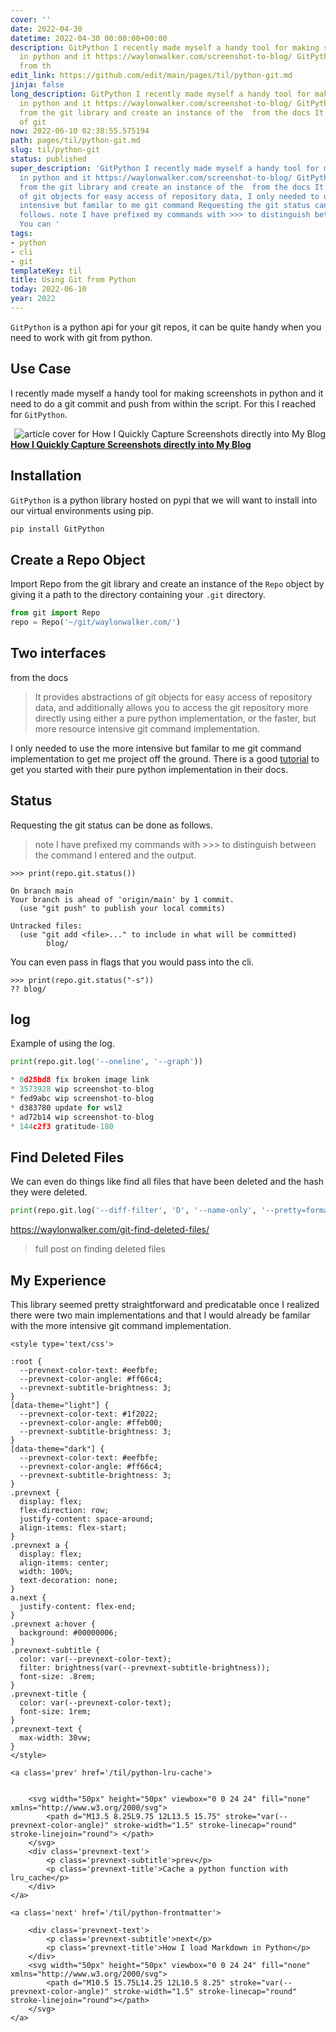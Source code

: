 ```yaml
---
cover: ''
date: 2022-04-30
datetime: 2022-04-30 00:00:00+00:00
description: GitPython I recently made myself a handy tool for making screenshots
  in python and it https://waylonwalker.com/screenshot-to-blog/ GitPython Import Repo
  from th
edit_link: https://github.com/edit/main/pages/til/python-git.md
jinja: false
long_description: GitPython I recently made myself a handy tool for making screenshots
  in python and it https://waylonwalker.com/screenshot-to-blog/ GitPython Import Repo
  from the git library and create an instance of the  from the docs It provides abstractions
  of git
now: 2022-06-10 02:38:55.575194
path: pages/til/python-git.md
slug: til/python-git
status: published
super_description: 'GitPython I recently made myself a handy tool for making screenshots
  in python and it https://waylonwalker.com/screenshot-to-blog/ GitPython Import Repo
  from the git library and create an instance of the  from the docs It provides abstractions
  of git objects for easy access of repository data, I only needed to use the more
  intensive but familar to me git command Requesting the git status can be done as
  follows. note I have prefixed my commands with >>> to distinguish between the command
  You can '
tags:
- python
- cli
- git
templateKey: til
title: Using Git from Python
today: 2022-06-10
year: 2022
---
```


`GitPython` is a python api for your git repos, it can be quite handy when you
need to work with git from python.

## Use Case

I recently made myself a handy tool for making screenshots in python and it
need to do a git commit and push from within the script.  For this I reached
for `GitPython`.


  <div class="onelinelink-wrapper">
      <a class="onelinelink" href="https://waylonwalker.com/screenshot-to-blog/">
          <img style="float: right;" align='right' src="https://images.waylonwalker.com/screenshot-to-blog-og_250x140.png" alt="article cover for 
 How I Quickly Capture Screenshots directly into My Blog
"/>
          <p><strong>
 How I Quickly Capture Screenshots directly into My Blog
</strong></p>
      </a>
  </div>


## Installation

`GitPython` is a python library hosted on pypi that we will want to install
into our virtual environments using pip.

``` python
pip install GitPython
```

## Create a Repo Object

Import Repo from the git library and create an instance of the `Repo` object by
giving it a path to the directory containing your `.git` directory.

``` python
from git import Repo
repo = Repo('~/git/waylonwalker.com/')
```

## Two interfaces

from the docs

> It provides abstractions of git objects for easy access of repository data,
> and additionally allows you to access the git repository more directly using
> either a pure python implementation, or the faster, but more resource
> intensive git command implementation.

I only needed to use the more intensive but familar to me git command
implementation to get me project off the ground.  There is a good
[tutorial](https://gitpython.readthedocs.io/en/stable/tutorial.html#tutorial-label)
to get you started with their pure python implementation in their docs.

## Status

Requesting the git status can be done as follows.

> note I have prefixed my commands with >>> to distinguish between the command
> I entered and the output.

```
>>> print(repo.git.status())

On branch main
Your branch is ahead of 'origin/main' by 1 commit.
  (use "git push" to publish your local commits)

Untracked files:
  (use "git add <file>..." to include in what will be committed)
        blog/
```

You can even pass in flags that you would pass into the cli.

```
>>> print(repo.git.status("-s"))
?? blog/
```

## log

Example of using the log.

``` python
print(repo.git.log('--oneline', '--graph'))

* 0d28bd8 fix broken image link
* 3573928 wip screenshot-to-blog
* fed9abc wip screenshot-to-blog
* d383780 update for wsl2
* ad72b14 wip screenshot-to-blog
* 144c2f3 gratitude-180
```

## Find Deleted Files

We can even do things like find all files that have been deleted and the hash
they were deleted.

``` python
print(repo.git.log('--diff-filter', 'D', '--name-only', '--pretty=format:"%h"'))
```

https://waylonwalker.com/git-find-deleted-files/

> full post on finding deleted files

## My Experience

This library seemed pretty straightforward and predicatable once I realized
there were two main implementations and that I would already be familar with
the more intensive git command implementation.
<div class='prevnext'>

    <style type='text/css'>

    :root {
      --prevnext-color-text: #eefbfe;
      --prevnext-color-angle: #ff66c4;
      --prevnext-subtitle-brightness: 3;
    }
    [data-theme="light"] {
      --prevnext-color-text: #1f2022;
      --prevnext-color-angle: #ffeb00;
      --prevnext-subtitle-brightness: 3;
    }
    [data-theme="dark"] {
      --prevnext-color-text: #eefbfe;
      --prevnext-color-angle: #ff66c4;
      --prevnext-subtitle-brightness: 3;
    }
    .prevnext {
      display: flex;
      flex-direction: row;
      justify-content: space-around;
      align-items: flex-start;
    }
    .prevnext a {
      display: flex;
      align-items: center;
      width: 100%;
      text-decoration: none;
    }
    a.next {
      justify-content: flex-end;
    }
    .prevnext a:hover {
      background: #00000006;
    }
    .prevnext-subtitle {
      color: var(--prevnext-color-text);
      filter: brightness(var(--prevnext-subtitle-brightness));
      font-size: .8rem;
    }
    .prevnext-title {
      color: var(--prevnext-color-text);
      font-size: 1rem;
    }
    .prevnext-text {
      max-width: 30vw;
    }
    </style>
    
    <a class='prev' href='/til/python-lru-cache'>
    

        <svg width="50px" height="50px" viewbox="0 0 24 24" fill="none" xmlns="http://www.w3.org/2000/svg">
            <path d="M13.5 8.25L9.75 12L13.5 15.75" stroke="var(--prevnext-color-angle)" stroke-width="1.5" stroke-linecap="round" stroke-linejoin="round"> </path>
        </svg>
        <div class='prevnext-text'>
            <p class='prevnext-subtitle'>prev</p>
            <p class='prevnext-title'>Cache a python function with lru_cache</p>
        </div>
    </a>
    
    <a class='next' href='/til/python-frontmatter'>
    
        <div class='prevnext-text'>
            <p class='prevnext-subtitle'>next</p>
            <p class='prevnext-title'>How I load Markdown in Python</p>
        </div>
        <svg width="50px" height="50px" viewbox="0 0 24 24" fill="none" xmlns="http://www.w3.org/2000/svg">
            <path d="M10.5 15.75L14.25 12L10.5 8.25" stroke="var(--prevnext-color-angle)" stroke-width="1.5" stroke-linecap="round" stroke-linejoin="round"></path>
        </svg>
    </a>
  </div>